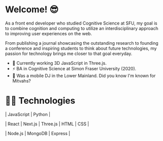 # Welcome! 😎

As a front end developer who studied Cognitive Science at SFU, my goal is to combine cognition and computing to utilize an interdisciplinary approach to
improving user experiences on the web. 

From publishing a journal showcasing the outstanding research to founding a conference and inspiring students to think about future technologies, my passion for technology brings me closer to that goal everyday.

- 🌱  Currently working 3D JavaScript in Three.js.
- ⚡  BA in Cognitive Science at Simon Fraser University (2020).
- 💽  Was a mobile DJ in the Lower Mainland. Did you know I'm known for Mitvahs?

# 🤹🏻 Technologies 
| JavaScript | Python |

| React | Next.js | Three.js | HTML | CSS |

| Node.js | MongoDB | Express |
